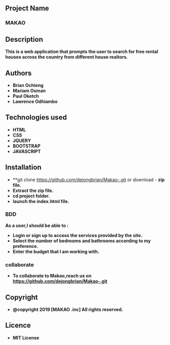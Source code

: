 ## Project Name

### MAKAO

## Description

**This is a web application that prompts the user to search for free rental houses across the country from different house realtors.**

## Authors
- **Brian Ochieng**
- **Mariam Osman**
- **Paul Oketch**
- **Lawrence Odhiambo**

## Technologies used
- **HTML**
- **CSS**
- **JQUERY**
- **BOOTSTRAP**
- **JAVASCRIPT**

## Installation

- **git clone https://github.com/dejongbrian/Makao-.git or download - **zip file.**
- **Extract the zip file.**
- **cd project folder.**
- **launch the index.html file.**

### BDD
**As a user,I should be able to :**
- **Login or sign up to access the services provided by the site.**
- **Select the number of bedrooms and bathrooms according to my preference.**
- **Enter the budget that I am working with.**

### collaborate
- **To collaborate to Makao,reach us on https://github.com/dejongbrian/Makao-.git**

## Copyright
- **@copyright 2019 [MAKAO .inc] All rights reserved.**

## Licence

- **MIT License**
